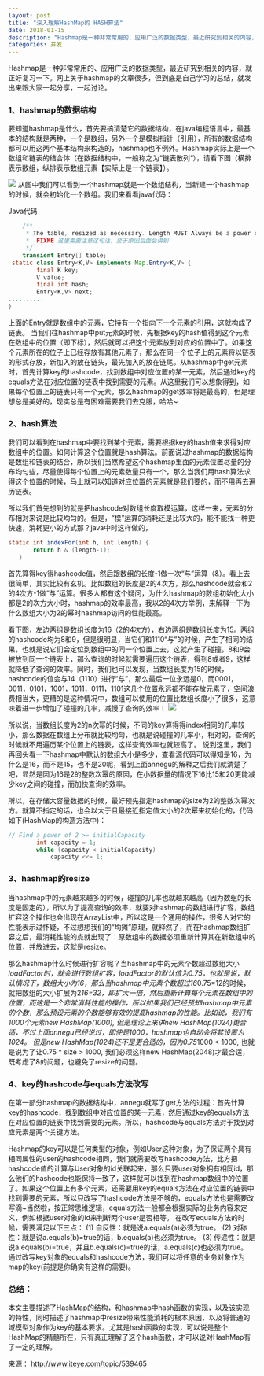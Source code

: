 ```yaml
---
layout: post
title: "深入理解HashMap的 HASH算法"
date: 2018-01-15 
description: "Hashmap是一种非常常用的、应用广泛的数据类型，最近研究到相关的内容，就正好复习一下。网上关于hashmap的文章很多，但到底是自己学习的总结，就发出来跟大家一起分享，一起讨论。"
categories: 并发
--- 
```


  

Hashmap是一种非常常用的、应用广泛的数据类型，最近研究到相关的内容，就正好复习一下。网上关于hashmap的文章很多，但到底是自己学习的总结，就发出来跟大家一起分享，一起讨论。 

### 1、hashmap的数据结构 
要知道hashmap是什么，首先要搞清楚它的数据结构，在java编程语言中，最基本的结构就是两种，一个是数组，另外一个是模拟指针（引用），所有的数据结构都可以用这两个基本结构来构造的，hashmap也不例外。Hashmap实际上是一个数组和链表的结合体（在数据结构中，一般称之为“链表散列“），请看下图（横排表示数组，纵排表示数组元素【实际上是一个链表】）。 

![](http://dl.iteye.com/upload/attachment/175485/64a63042-280e-3651-ba05-abeaa96fea07.jpg)
从图中我们可以看到一个hashmap就是一个数组结构，当新建一个hashmap的时候，就会初始化一个数组。我们来看看java代码： 

Java代码 
```java
    /**
     * The table, resized as necessary. Length MUST Always be a power of two. 
     *  FIXME 这里需要注意这句话，至于原因后面会讲到 
     */
    transient Entry[] table;
 static class Entry<K,V> implements Map.Entry<K,V> {  
        final K key;  
        V value;  
        final int hash;  
        Entry<K,V> next;  
..........  
}  
```

上面的Entry就是数组中的元素，它持有一个指向下一个元素的引用，这就构成了链表。 当我们往hashmap中put元素的时候，先根据key的hash值得到这个元素在数组中的位置（即下标），然后就可以把这个元素放到对应的位置中了。如果这个元素所在的位子上已经存放有其他元素了，那么在同一个位子上的元素将以链表的形式存放，新加入的放在链头，最先加入的放在链尾。从hashmap中get元素时，首先计算key的hashcode，找到数组中对应位置的某一元素，然后通过key的equals方法在对应位置的链表中找到需要的元素。从这里我们可以想象得到，如果每个位置上的链表只有一个元素，那么hashmap的get效率将是最高的，但是理想总是美好的，现实总是有困难需要我们去克服，哈哈~ 

### 2、hash算法 
我们可以看到在hashmap中要找到某个元素，需要根据key的hash值来求得对应数组中的位置。如何计算这个位置就是hash算法。前面说过hashmap的数据结构是数组和链表的结合，所以我们当然希望这个hashmap里面的元素位置尽量的分布均匀些，尽量使得每个位置上的元素数量只有一个，那么当我们用hash算法求得这个位置的时候，马上就可以知道对应位置的元素就是我们要的，而不用再去遍历链表。 

所以我们首先想到的就是把hashcode对数组长度取模运算，这样一来，元素的分布相对来说是比较均匀的。但是，“模”运算的消耗还是比较大的，能不能找一种更快速，消耗更小的方式那？java中时这样做的， 

```java
static int indexFor(int h, int length) {  
       return h & (length-1);  
   }  
```


首先算得key得hashcode值，然后跟数组的长度-1做一次“与”运算（&）。看上去很简单，其实比较有玄机。比如数组的长度是2的4次方，那么hashcode就会和2的4次方-1做“与”运算。很多人都有这个疑问，为什么hashmap的数组初始化大小都是2的次方大小时，hashmap的效率最高，我以2的4次方举例，来解释一下为什么数组大小为2的幂时hashmap访问的性能最高。

看下图，左边两组是数组长度为16（2的4次方），右边两组是数组长度为15。两组的hashcode均为8和9，但是很明显，当它们和1110“与”的时候，产生了相同的结果，也就是说它们会定位到数组中的同一个位置上去，这就产生了碰撞，8和9会被放到同一个链表上，那么查询的时候就需要遍历这个链表，得到8或者9，这样就降低了查询的效率。同时，我们也可以发现，当数组长度为15的时候，hashcode的值会与14（1110）进行“与”，那么最后一位永远是0，而0001，0011，0101，1001，1011，0111，1101这几个位置永远都不能存放元素了，空间浪费相当大，更糟的是这种情况中，数组可以使用的位置比数组长度小了很多，这意味着进一步增加了碰撞的几率，减慢了查询的效率！ 
![](http://dl.iteye.com/upload/attachment/175477/f7fdb997-2dbe-3d79-9a36-5720691f40d3.jpg)
 


 所以说，当数组长度为2的n次幂的时候，不同的key算得得index相同的几率较小，那么数据在数组上分布就比较均匀，也就是说碰撞的几率小，相对的，查询的时候就不用遍历某个位置上的链表，这样查询效率也就较高了。 
 说到这里，我们再回头看一下hashmap中默认的数组大小是多少，查看源代码可以得知是16，为什么是16，而不是15，也不是20呢，看到上面annegu的解释之后我们就清楚了吧，显然是因为16是2的整数次幂的原因，在小数据量的情况下16比15和20更能减少key之间的碰撞，而加快查询的效率。 

所以，在存储大容量数据的时候，最好预先指定hashmap的size为2的整数次幂次方。就算不指定的话，也会以大于且最接近指定值大小的2次幂来初始化的，代码如下(HashMap的构造方法中)： 
```Java
// Find a power of 2 >= initialCapacity  
        int capacity = 1;  
        while (capacity < initialCapacity)   
            capacity <<= 1;  

```

### 3、hashmap的resize 

 当hashmap中的元素越来越多的时候，碰撞的几率也就越来越高（因为数组的长度是固定的），所以为了提高查询的效率，就要对hashmap的数组进行扩容，数组扩容这个操作也会出现在ArrayList中，所以这是一个通用的操作，很多人对它的性能表示过怀疑，不过想想我们的“均摊”原理，就释然了，而在hashmap数组扩容之后，最消耗性能的点就出现了：原数组中的数据必须重新计算其在新数组中的位置，并放进去，这就是resize。 

 那么hashmap什么时候进行扩容呢？当hashmap中的元素个数超过数组大小*loadFactor时，就会进行数组扩容，loadFactor的默认值为0.75，也就是说，默认情况下，数组大小为16，那么当hashmap中元素个数超过16*0.75=12的时候，就把数组的大小扩展为2*16=32，即扩大一倍，然后重新计算每个元素在数组中的位置，而这是一个非常消耗性能的操作，所以如果我们已经预知hashmap中元素的个数，那么预设元素的个数能够有效的提高hashmap的性能。比如说，我们有1000个元素new HashMap(1000), 但是理论上来讲new HashMap(1024)更合适，不过上面annegu已经说过，即使是1000，hashmap也自动会将其设置为1024。 但是new HashMap(1024)还不是更合适的，因为0.75*1000 < 1000, 也就是说为了让0.75 * size > 1000, 我们必须这样new HashMap(2048)才最合适，既考虑了&的问题，也避免了resize的问题。


### 4、key的hashcode与equals方法改写 
在第一部分hashmap的数据结构中，annegu就写了get方法的过程：首先计算key的hashcode，找到数组中对应位置的某一元素，然后通过key的equals方法在对应位置的链表中找到需要的元素。所以，hashcode与equals方法对于找到对应元素是两个关键方法。 

Hashmap的key可以是任何类型的对象，例如User这种对象，为了保证两个具有相同属性的user的hashcode相同，我们就需要改写hashcode方法，比方把hashcode值的计算与User对象的id关联起来，那么只要user对象拥有相同id，那么他们的hashcode也能保持一致了，这样就可以找到在hashmap数组中的位置了。如果这个位置上有多个元素，还需要用key的equals方法在对应位置的链表中找到需要的元素，所以只改写了hashcode方法是不够的，equals方法也是需要改写滴~当然啦，按正常思维逻辑，equals方法一般都会根据实际的业务内容来定义，例如根据user对象的id来判断两个user是否相等。 
在改写equals方法的时候，需要满足以下三点：
(1)	自反性：就是说a.equals(a)必须为true。
(2)	对称性：就是说a.equals(b)=true的话，b.equals(a)也必须为true。
(3)	传递性：就是说a.equals(b)=true，并且b.equals(c)=true的话，a.equals(c)也必须为true。 
通过改写key对象的equals和hashcode方法，我们可以将任意的业务对象作为map的key(前提是你确实有这样的需要)。 

### 总结： 
 本文主要描述了HashMap的结构，和hashmap中hash函数的实现，以及该实现的特性，同时描述了hashmap中resize带来性能消耗的根本原因，以及将普通的域模型对象作为key的基本要求。尤其是hash函数的实现，可以说是整个HashMap的精髓所在，只有真正理解了这个hash函数，才可以说对HashMap有了一定的理解。 

来源： http://www.iteye.com/topic/539465
